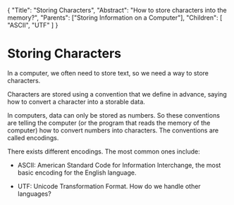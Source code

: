 {
    "Title": "Storing Characters",
    "Abstract": "How to store characters into the memory?",
    "Parents": ["Storing Information on a Computer"],
    "Children": [
    	"ASCII", 
    	"UTF"
    	]
}

# Storing Characters

In a computer, we often need to store text, so we need a way to store characters.

Characters are stored using a convention that we define in advance, saying how to convert a character into a storable data.

In computers, data can only be stored as numbers. So these conventions are telling the computer (or the program that reads the memory of the computer) how to convert numbers into characters. The conventions are called encodings.

There exists different encodings. The most common ones include:

- ASCII: American Standard Code for Information Interchange, the most basic encoding for the English language.

- UTF: Unicode Transformation Format. How do we handle other languages?